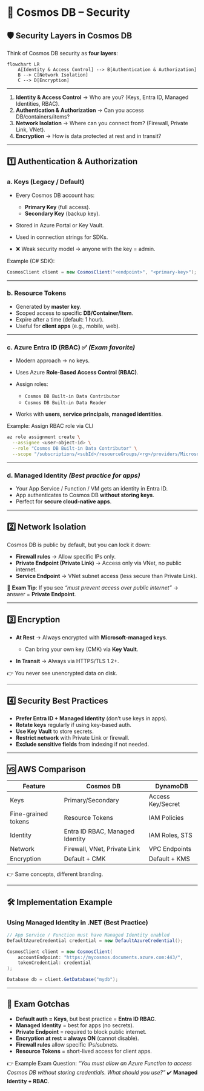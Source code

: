 # 🔐 Cosmos DB – Security

## 🛡️ Security Layers in Cosmos DB

Think of Cosmos DB security as **four layers**:

```mermaid
flowchart LR
    A[Identity & Access Control] --> B[Authentication & Authorization]
    B --> C[Network Isolation]
    C --> D[Encryption]
```

---

1. **Identity & Access Control** → Who are you? (Keys, Entra ID, Managed Identities, RBAC).
2. **Authentication & Authorization** → Can you access DB/containers/items?
3. **Network Isolation** → Where can you connect from? (Firewall, Private Link, VNet).
4. **Encryption** → How is data protected at rest and in transit?

---

## 1️⃣ Authentication & Authorization

### a. **Keys (Legacy / Default)**

- Every Cosmos DB account has:

  - **Primary Key** (full access).
  - **Secondary Key** (backup key).

- Stored in Azure Portal or Key Vault.
- Used in connection strings for SDKs.
- ❌ Weak security model → anyone with the key = admin.

Example (C# SDK):

```csharp
CosmosClient client = new CosmosClient("<endpoint>", "<primary-key>");
```

---

### b. **Resource Tokens**

- Generated by **master key**.
- Scoped access to specific **DB/Container/Item**.
- Expire after a time (default: 1 hour).
- Useful for **client apps** (e.g., mobile, web).

---

### c. **Azure Entra ID (RBAC)** ✅ _(Exam favorite)_

- Modern approach → no keys.
- Uses Azure **Role-Based Access Control (RBAC)**.
- Assign roles:

  - `Cosmos DB Built-in Data Contributor`
  - `Cosmos DB Built-in Data Reader`

- Works with **users, service principals, managed identities**.

Example: Assign RBAC role via CLI

```bash
az role assignment create \
  --assignee <user-object-id> \
  --role "Cosmos DB Built-in Data Contributor" \
  --scope "/subscriptions/<subId>/resourceGroups/<rg>/providers/Microsoft.DocumentDB/databaseAccounts/<cosmos-account>"
```

---

### d. **Managed Identity** _(Best practice for apps)_

- Your App Service / Function / VM gets an identity in Entra ID.
- App authenticates to Cosmos DB **without storing keys**.
- Perfect for **secure cloud-native apps**.

---

## 2️⃣ Network Isolation

Cosmos DB is public by default, but you can lock it down:

- **Firewall rules** → Allow specific IPs only.
- **Private Endpoint (Private Link)** → Access only via VNet, no public internet.
- **Service Endpoint** → VNet subnet access (less secure than Private Link).

📌 **Exam Tip**: If you see _“must prevent access over public internet”_ → answer = **Private Endpoint**.

---

## 3️⃣ Encryption

- **At Rest** → Always encrypted with **Microsoft-managed keys**.

  - Can bring your own key (CMK) via **Key Vault**.

- **In Transit** → Always via HTTPS/TLS 1.2+.

👉 You never see unencrypted data on disk.

---

## 4️⃣ Security Best Practices

- **Prefer Entra ID + Managed Identity** (don’t use keys in apps).
- **Rotate keys** regularly if using key-based auth.
- **Use Key Vault** to store secrets.
- **Restrict network** with Private Link or firewall.
- **Exclude sensitive fields** from indexing if not needed.

---

## 🆚 AWS Comparison

| Feature             | Cosmos DB                       | DynamoDB          |
| ------------------- | ------------------------------- | ----------------- |
| Keys                | Primary/Secondary               | Access Key/Secret |
| Fine-grained tokens | Resource Tokens                 | IAM Policies      |
| Identity            | Entra ID RBAC, Managed Identity | IAM Roles, STS    |
| Network             | Firewall, VNet, Private Link    | VPC Endpoints     |
| Encryption          | Default + CMK                   | Default + KMS     |

👉 Same concepts, different branding.

---

## 🛠️ Implementation Example

### Using Managed Identity in .NET (Best Practice)

```csharp
// App Service / Function must have Managed Identity enabled
DefaultAzureCredential credential = new DefaultAzureCredential();

CosmosClient client = new CosmosClient(
    accountEndpoint: "https://mycosmos.documents.azure.com:443/",
    tokenCredential: credential
);

Database db = client.GetDatabase("mydb");
```

---

## 🎯 Exam Gotchas

- **Default auth = Keys**, but best practice = **Entra ID RBAC**.
- **Managed Identity** = best for apps (no secrets).
- **Private Endpoint** = required to block public internet.
- **Encryption at rest = always ON** (cannot disable).
- **Firewall rules** allow specific IPs/subnets.
- **Resource Tokens** = short-lived access for client apps.

👉 Example Exam Question:
_“You must allow an Azure Function to access Cosmos DB without storing credentials. What should you use?”_
✔️ **Managed Identity + RBAC**.
